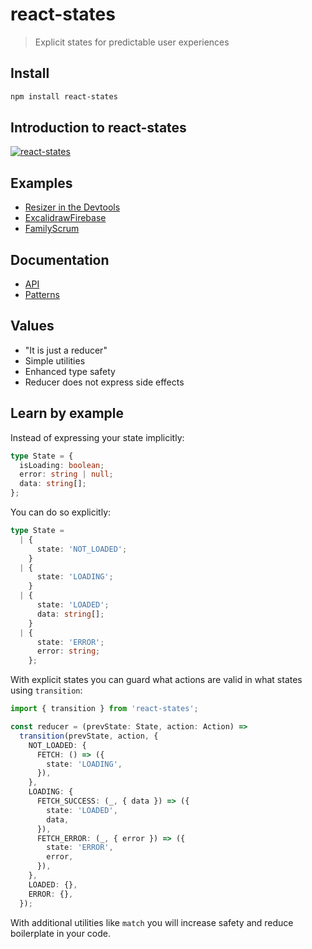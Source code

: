 # react-states

> Explicit states for predictable user experiences

## Install

```sh
npm install react-states
```

## Introduction to react-states

[![react-states](https://img.youtube.com/vi/4M--Kp41CjI/0.jpg)](https://www.youtube.com/watch?v=4M--Kp41CjI)

## Examples

- [Resizer in the Devtools](./src/devtools//Resizer.tsx)
- [ExcalidrawFirebase](https://github.com/codesandbox/excalidraw-firebase/tree/main/src)
- [FamilyScrum](https://github.com/christianalfoni/family-scrum-v2/tree/main/src)

## Documentation

- [API](./docs/api.md)
- [Patterns](./docs/patterns.md)

## Values

- "It is just a reducer"
- Simple utilities
- Enhanced type safety
- Reducer does not express side effects

## Learn by example

Instead of expressing your state implicitly:

```ts
type State = {
  isLoading: boolean;
  error: string | null;
  data: string[];
};
```

You can do so explicitly:

```ts
type State =
  | {
      state: 'NOT_LOADED';
    }
  | {
      state: 'LOADING';
    }
  | {
      state: 'LOADED';
      data: string[];
    }
  | {
      state: 'ERROR';
      error: string;
    };
```

With explicit states you can guard what actions are valid in what states using `transition`:

```ts
import { transition } from 'react-states';

const reducer = (prevState: State, action: Action) =>
  transition(prevState, action, {
    NOT_LOADED: {
      FETCH: () => ({
        state: 'LOADING',
      }),
    },
    LOADING: {
      FETCH_SUCCESS: (_, { data }) => ({
        state: 'LOADED',
        data,
      }),
      FETCH_ERROR: (_, { error }) => ({
        state: 'ERROR',
        error,
      }),
    },
    LOADED: {},
    ERROR: {},
  });
```

With additional utilities like `match` you will increase safety and reduce boilerplate in your code.
